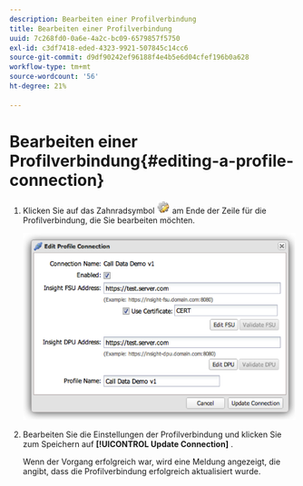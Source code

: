 ```yaml
---
description: Bearbeiten einer Profilverbindung
title: Bearbeiten einer Profilverbindung
uuid: 7c268fd0-0a6e-4a2c-bc09-6579857f5750
exl-id: c3df7418-eded-4323-9921-507845c14cc6
source-git-commit: d9df90242ef96188f4e4b5e6d04cfef196b0a628
workflow-type: tm+mt
source-wordcount: '56'
ht-degree: 21%

---
```


# Bearbeiten einer Profilverbindung{#editing-a-profile-connection}

1. Klicken Sie auf das Zahnradsymbol ![](assets/edit_icon.png) am Ende der Zeile für die Profilverbindung, die Sie bearbeiten möchten.

   ![](assets/edit_profile_connection.png)

1. Bearbeiten Sie die Einstellungen der Profilverbindung und klicken Sie zum Speichern auf **[!UICONTROL Update Connection]** .

   Wenn der Vorgang erfolgreich war, wird eine Meldung angezeigt, die angibt, dass die Profilverbindung erfolgreich aktualisiert wurde.

